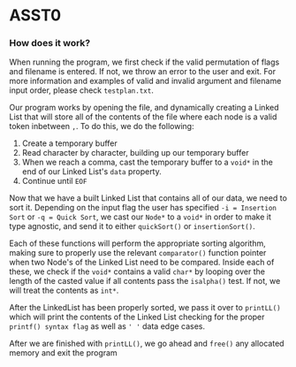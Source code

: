 # ASST0

### How does it work?

When running the program, we first check if the valid permutation of flags and filename is entered. If not, we throw an error to the user and exit. For more information and examples of valid and invalid argument and filename input order, please check `testplan.txt`.

Our program works by opening the file, and dynamically creating a Linked List that will store all of the contents of the file where each node is a valid token inbetween `,`. To do this, we do the following:

1. Create a temporary buffer
2. Read character by character, building up our temporary buffer
3. When we reach a comma, cast the temporary buffer to a `void*` in the end of our Linked List's `data` property.
4. Continue until `EOF`

Now that we have a built Linked List that contains all of our data, we need to sort it. Depending on the input flag the user has specified `-i = Insertion Sort` or `-q = Quick Sort`, we cast our `Node*` to a `void*` in order to make it type agnostic, and send it to either `quickSort()` or `insertionSort()`.

Each of these functions will perform the appropriate sorting algorithm, making sure to properly use the relevant `comparator()` function pointer when two Node's of the Linked List need to be compared. Inside each of these, we check if the `void*` contains a valid `char*` by looping over the length of the casted value if all contents pass the `isalpha()` test. If not, we will treat the contents as `int*`.

After the LinkedList has been properly sorted, we pass it over to `printLL()` which will print the contents of the Linked List checking for the proper `printf() syntax flag` as well as `' '` data edge cases.

After we are finished with `printLL()`, we go ahead and `free()` any allocated memory and exit the program